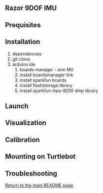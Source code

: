 ## Razor 9DOF IMU


## Prequisites


## Installation
1. dependencies
2. git clone
3. arduino ide
    1. boards manager - arm M0
    2. install boardsmanager link
    3. install sparkfun boards
    4. install flashstorage library
    5. install sparkfun mpu-9250 dmp library

## Launch


## Visualization


## Calibration


## Mounting on Turtlebot


## Troubleshooting



[Return to the main README page](/README.md)
